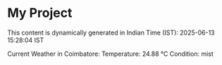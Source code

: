 # My Project

This content is dynamically generated in Indian Time (IST): 2025-06-13 15:28:04 IST


Current Weather in Coimbatore:
Temperature: 24.88 °C
Condition: mist
